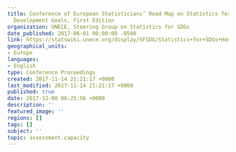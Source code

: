 ```yaml
---
title: Conference of European Statisticians’ Road Map on Statistics for Sustainable
  Development Goals, First Edition
organization: UNECE, Steering Group on Statistics for SDGs
date_published: 2017-06-01 00:00:00 -0500
link: https://statswiki.unece.org/display/SFSDG/Statistics+for+SDGs+Home?preview=/127666441/141230208/CES%20Road%20Map%20for%20SDGs_First%20Edition_final.pdf
geographical_units:
- Europe
languages:
- English
type: Conference Proceedings
created: 2017-11-14 21:21:17 +0000
last_modified: 2017-11-14 21:21:17 +0000
published: true
date: 2017-12-08 06:25:56 +0000
description: ''
featured_image: ''
regions: []
tags: []
subject: ''
topic: assessment.capacity
---
```



